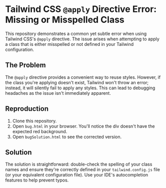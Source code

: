 # Tailwind CSS `@apply` Directive Error: Missing or Misspelled Class

This repository demonstrates a common yet subtle error when using Tailwind CSS's `@apply` directive.  The issue arises when attempting to apply a class that is either misspelled or not defined in your Tailwind configuration.

## The Problem

The `@apply` directive provides a convenient way to reuse styles.  However, if the class you're applying doesn't exist, Tailwind won't throw an error; instead, it will silently fail to apply any styles. This can lead to debugging headaches as the issue isn't immediately apparent.

## Reproduction

1. Clone this repository.
2. Open `bug.html` in your browser.  You'll notice the div doesn't have the expected red background.
3. Open `bugSolution.html` to see the corrected version.

## Solution

The solution is straightforward: double-check the spelling of your class names and ensure they're correctly defined in your `tailwind.config.js` file (or your equivalent configuration file).  Use your IDE's autocompletion features to help prevent typos.